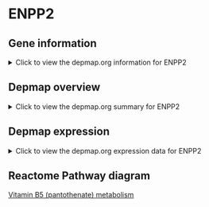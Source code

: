 <h1>ENPP2</h1>

<h2>Gene information</h2>
<details>
  <summary>Click to view the depmap.org information for ENPP2</summary>
  <iframe src="https://depmap.org/portal/gene/ENPP2?tab=about" style="border:none;width:100%;height:800px"></iframe>
</details>

<h2>Depmap overview</h2>
<details>
  <summary>Click to view the depmap.org summary for ENPP2</summary>
  <iframe src="https://depmap.org/portal/gene/ENPP2?tab=overview" style="border:none;width:100%;height:800px"></iframe>
</details>

<h2>Depmap expression</h2>
<details>
  <summary>Click to view the depmap.org expression data for ENPP2</summary>
  <iframe src="https://depmap.org/portal/gene/ENPP2?tab=characterization" style="border:none;width:100%;height:800px"></iframe>
</details>



<h2>Reactome Pathway diagram</h2>
<a href="https://reactome.org/PathwayBrowser/#/R-HSA-199220">Vitamin B5 (pantothenate) metabolism</a>



